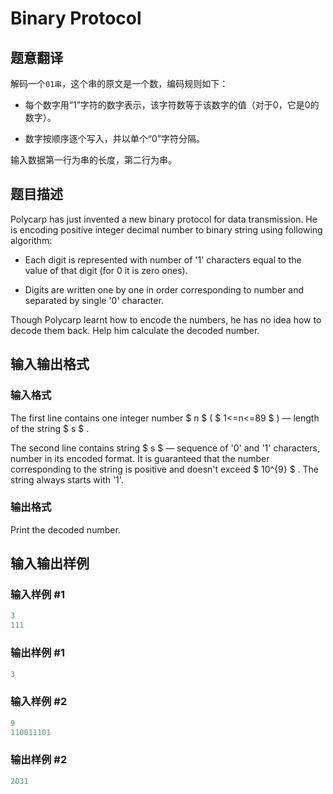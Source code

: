 # Binary Protocol

## 题意翻译

解码一个`01串`，这个串的原文是一个数，编码规则如下：

- 每个数字用“1”字符的数字表示，该字符数等于该数字的值（对于0，它是0的数字）。

- 数字按顺序逐个写入，并以单个“0”字符分隔。

输入数据第一行为串的长度，第二行为串。

## 题目描述

Polycarp has just invented a new binary protocol for data transmission. He is encoding positive integer decimal number to binary string using following algorithm:

- Each digit is represented with number of '1' characters equal to the value of that digit (for 0 it is zero ones).

- Digits are written one by one in order corresponding to number and separated by single '0' character.

Though Polycarp learnt how to encode the numbers, he has no idea how to decode them back. Help him calculate the decoded number.

## 输入输出格式

### 输入格式

The first line contains one integer number $ n $ ( $ 1<=n<=89 $ ) — length of the string $ s $ .

The second line contains string $ s $ — sequence of '0' and '1' characters, number in its encoded format. It is guaranteed that the number corresponding to the string is positive and doesn't exceed $ 10^{9} $ . The string always starts with '1'.

### 输出格式

Print the decoded number.

## 输入输出样例

### 输入样例 #1

```cpp
3
111

```
### 输出样例 #1

```cpp
3

```
### 输入样例 #2

```cpp
9
110011101

```
### 输出样例 #2

```cpp
2031

```

